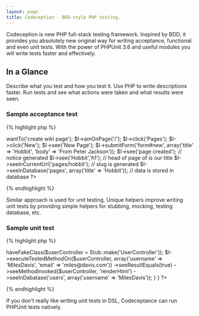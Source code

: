 ```yaml
---
layout: page
title: Codeception - BDD-style PHP testing.
---
```


Codeception is new PHP full-stack testing framework.
Inspired by BDD, it provides you absolutely new original way for writing acceptance, functional and even unit tests.
With the power of PHPUnit 3.6 and useful modules you will write tests faster and effectively.

## In a Glance

Describe what you test and how you test it. Use PHP to write descriptions faster.
Run tests and see what actions were taken and what results were seen.

### Sample acceptance test

{% highlight php %}
<?php

$I = new TestGuy($scenario);
$I->wantTo('create wiki page');
$I->amOnPage('/');
$I->click('Pages');
$I->click('New');
$I->see('New Page');
$I->submitForm('form#new', array('title' => 'Hobbit', 'body' => 'From Peter Jackson'));
$I->see('page created'); // notice generated
$I->see('Hobbit','h1'); // head of page of is our title
$I->seeInCurrentUrl('pages/hobbit'); // slug is generated
$I->seeInDatabase('pages', array('title' => 'Hobbit')); // data is stored in database
?>
{% endhighlight %}

Similar approach is used for unit testing. Unique helpers improve writing unit tests by providing simple helpers for stubbing, mocking, testing database, etc.

### Sample unit test

{% highlight php %}
<?php
class UserControllerCest {
    public $class = 'UserController';

    public function createAction(CodeGuy $I)
    {
        $I->haveFakeClass($userController = Stub::make('UserController'));
        $I->executeTestedMethodOn($userController, array('username' => 'MilesDavis', 'email' => 'miles@davis.com'))
            ->seeResultEquals(true)
            ->seeMethodInvoked($userController, 'renderHtml')
            ->seeInDabatase('users', array('username' => 'MilesDavis'));
    }
}
?>
{% endhighlight %}

If you don't really like writing unit tests in DSL, Codeceptance can run PHPUnit tests natively.

